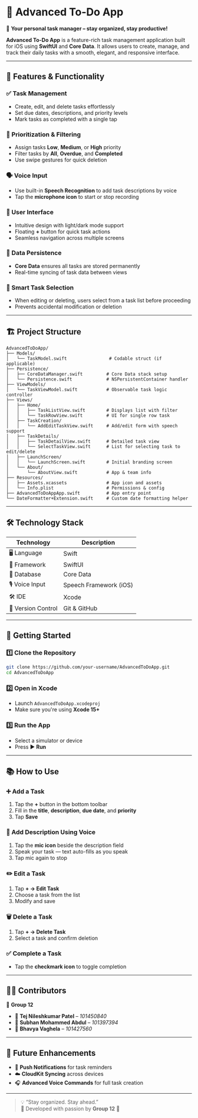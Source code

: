 # 📝 Advanced To-Do App

📅 **Your personal task manager – stay organized, stay productive!**

**Advanced To-Do App** is a feature-rich task management application built for iOS using **SwiftUI** and **Core Data**. It allows users to create, manage, and track their daily tasks with a smooth, elegant, and responsive interface.

---

## 🌟 Features & Functionality

### ✅ Task Management
- Create, edit, and delete tasks effortlessly  
- Set due dates, descriptions, and priority levels  
- Mark tasks as completed with a single tap  

### 📌 Prioritization & Filtering
- Assign tasks **Low**, **Medium**, or **High** priority  
- Filter tasks by **All**, **Overdue**, and **Completed**  
- Use swipe gestures for quick deletion  

### 🗣 Voice Input
- Use built-in **Speech Recognition** to add task descriptions by voice  
- Tap the **microphone icon** to start or stop recording  

### 🎨 User Interface
- Intuitive design with light/dark mode support  
- Floating **+** button for quick task actions  
- Seamless navigation across multiple screens  

### 💾 Data Persistence
- **Core Data** ensures all tasks are stored permanently  
- Real-time syncing of task data between views  

### 🧠 Smart Task Selection
- When editing or deleting, users select from a task list before proceeding  
- Prevents accidental modification or deletion  

---

## 🏗 Project Structure

```
AdvancedToDoApp/
├── Models/
│   └── TaskModel.swift                # Codable struct (if applicable)
├── Persistence/
│   ├── CoreDataManager.swift         # Core Data stack setup
│   └── Persistence.swift             # NSPersistentContainer handler
├── ViewModels/
│   └── TaskViewModel.swift           # Observable task logic controller
├── Views/
│   ├── Home/
│   │   ├── TaskListView.swift        # Displays list with filter
│   │   └── TaskRowView.swift         # UI for single row task
│   ├── TaskCreation/
│   │   └── AddEditTaskView.swift     # Add/edit form with speech support
│   ├── TaskDetails/
│   │   ├── TaskDetailView.swift      # Detailed task view
│   │   └── SelectTaskView.swift      # List for selecting task to edit/delete
│   ├── LaunchScreen/
│   │   └── LaunchScreen.swift        # Initial branding screen
│   └── About/
│       └── AboutView.swift           # App & team info
├── Resources/
│   ├── Assets.xcassets               # App icon and assets
│   └── Info.plist                    # Permissions & config
├── AdvancedToDoAppApp.swift          # App entry point
└── DateFormatter+Extension.swift     # Custom date formatting helper
```

---

## 🛠 Technology Stack

| Technology       | Description            |
|------------------|------------------------|
| 🖥 Language       | Swift                  |
| 📱 Framework      | SwiftUI                |
| 💾 Database       | Core Data              |
| 🎙 Voice Input    | Speech Framework (iOS) |
| 🛠 IDE            | Xcode                  |
| 🔄 Version Control| Git & GitHub           |

---

## 🚀 Getting Started

### 1️⃣ Clone the Repository
```sh
git clone https://github.com/your-username/AdvancedToDoApp.git
cd AdvancedToDoApp
```

### 2️⃣ Open in Xcode
- Launch `AdvancedToDoApp.xcodeproj`  
- Make sure you're using **Xcode 15+**

### 3️⃣ Run the App
- Select a simulator or device  
- Press ▶️ **Run**

---

## 📚 How to Use

### ➕ Add a Task
1. Tap the **+** button in the bottom toolbar  
2. Fill in the **title**, **description**, **due date**, and **priority**  
3. Tap **Save**

### 🎤 Add Description Using Voice
1. Tap the **mic icon** beside the description field  
2. Speak your task — text auto-fills as you speak  
3. Tap mic again to stop

### ✏️ Edit a Task
1. Tap **+ → Edit Task**  
2. Choose a task from the list  
3. Modify and save

### 🗑 Delete a Task
1. Tap **+ → Delete Task**  
2. Select a task and confirm deletion

### ✅ Complete a Task
- Tap the **checkmark icon** to toggle completion

---

## 👨‍💻 Contributors

🎯 **Group 12**

- 🚀 **Tej Nileshkumar Patel** – *101450840*  
- 🚀 **Subhan Mohammed Abdul** – *101397394*  
- 🚀 **Bhavya Vaghela** – *101427560*

---

## 🔮 Future Enhancements

- 🔔 **Push Notifications** for task reminders  
- ☁️ **CloudKit Syncing** across devices  
- 🎧 **Advanced Voice Commands** for full task creation

---

> 💡 “Stay organized. Stay ahead.”  
> 💙 Developed with passion by **Group 12** 💙
